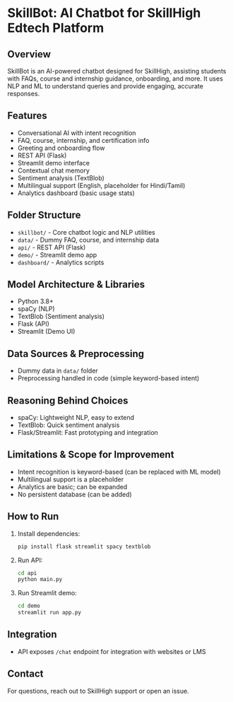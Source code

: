 # SkillBot: AI Chatbot for SkillHigh Edtech Platform

## Overview
SkillBot is an AI-powered chatbot designed for SkillHigh, assisting students with FAQs, course and internship guidance, onboarding, and more. It uses NLP and ML to understand queries and provide engaging, accurate responses.

## Features
- Conversational AI with intent recognition
- FAQ, course, internship, and certification info
- Greeting and onboarding flow
- REST API (Flask)
- Streamlit demo interface
- Contextual chat memory
- Sentiment analysis (TextBlob)
- Multilingual support (English, placeholder for Hindi/Tamil)
- Analytics dashboard (basic usage stats)

## Folder Structure
- `skillbot/` - Core chatbot logic and NLP utilities
- `data/` - Dummy FAQ, course, and internship data
- `api/` - REST API (Flask)
- `demo/` - Streamlit demo app
- `dashboard/` - Analytics scripts

## Model Architecture & Libraries
- Python 3.8+
- spaCy (NLP)
- TextBlob (Sentiment analysis)
- Flask (API)
- Streamlit (Demo UI)

## Data Sources & Preprocessing
- Dummy data in `data/` folder
- Preprocessing handled in code (simple keyword-based intent)

## Reasoning Behind Choices
- spaCy: Lightweight NLP, easy to extend
- TextBlob: Quick sentiment analysis
- Flask/Streamlit: Fast prototyping and integration

## Limitations & Scope for Improvement
- Intent recognition is keyword-based (can be replaced with ML model)
- Multilingual support is a placeholder
- Analytics are basic; can be expanded
- No persistent database (can be added)

## How to Run
1. Install dependencies:
   ```bash
   pip install flask streamlit spacy textblob
   ```
2. Run API:
   ```bash
   cd api
   python main.py
   ```
3. Run Streamlit demo:
   ```bash
   cd demo
   streamlit run app.py
   ```

## Integration
- API exposes `/chat` endpoint for integration with websites or LMS

## Contact
For questions, reach out to SkillHigh support or open an issue.
